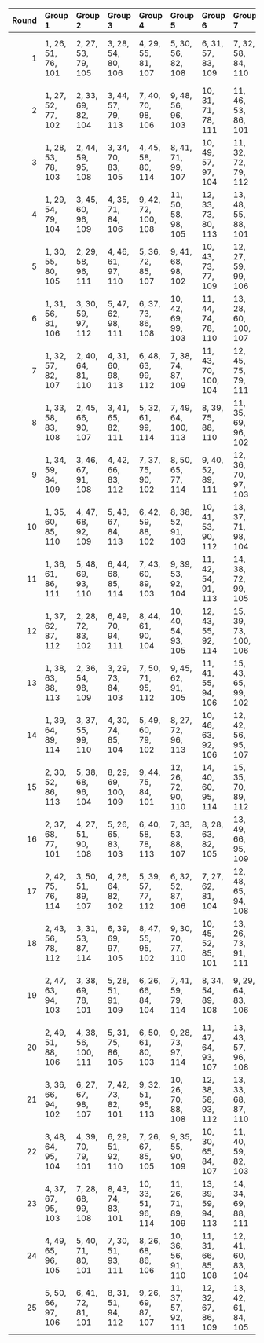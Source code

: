 |   Round | Group 1            | Group 2             | Group 3             | Group 4             | Group 5             | Group 6              | Group 7              | Group 8              | Group 9             | Group 10             | Group 11            | Group 12             | Group 13             | Group 14             | Group 15       | Group 16       | Group 17       | Group 18        | Group 19       | Group 20        | Group 21       | Group 22       | Group 23        | Group 24       | Group 25       |
|--------:|:-------------------|:--------------------|:--------------------|:--------------------|:--------------------|:---------------------|:---------------------|:---------------------|:--------------------|:---------------------|:--------------------|:---------------------|:---------------------|:---------------------|:---------------|:---------------|:---------------|:----------------|:---------------|:----------------|:---------------|:---------------|:----------------|:---------------|:---------------|
|       1 | 1, 26, 51, 76, 101 | 2, 27, 53, 79, 105  | 3, 28, 54, 80, 106  | 4, 29, 55, 81, 107  | 5, 30, 56, 82, 108  | 6, 31, 57, 83, 109   | 7, 32, 58, 84, 110   | 8, 33, 59, 85, 111   | 9, 34, 60, 86, 112  | 10, 35, 61, 87, 113  | 11, 36, 62, 88, 114 | 23, 48, 74, 100, 102 | 24, 49, 75, 77, 103  | 25, 50, 52, 78, 104  | 12, 37, 63, 89 | 13, 38, 64, 90 | 14, 39, 65, 91 | 15, 40, 66, 92  | 16, 41, 67, 93 | 17, 42, 68, 94  | 18, 43, 69, 95 | 19, 44, 70, 96 | 20, 45, 71, 97  | 21, 46, 72, 98 | 22, 47, 73, 99 |
|       2 | 1, 27, 52, 77, 102 | 2, 33, 69, 82, 104  | 3, 44, 57, 79, 113  | 7, 40, 70, 98, 106  | 9, 48, 56, 96, 103  | 10, 31, 71, 78, 111  | 11, 46, 53, 86, 101  | 14, 26, 74, 92, 112  | 17, 37, 72, 91, 114 | 18, 47, 66, 89, 110  | 19, 41, 64, 85, 109 | 21, 35, 59, 100, 105 | 23, 50, 55, 93, 108  | 25, 43, 58, 94, 107  | 4, 32, 54, 88  | 5, 29, 63, 90  | 6, 38, 65, 95  | 8, 45, 73, 81   | 12, 28, 61, 76 | 13, 36, 51, 99  | 15, 49, 67, 87 | 16, 42, 62, 97 | 20, 39, 60, 84  | 22, 34, 75, 80 | 24, 30, 68, 83 |
|       3 | 1, 28, 53, 78, 103 | 2, 44, 59, 95, 108  | 3, 34, 70, 83, 105  | 4, 45, 58, 80, 114  | 8, 41, 71, 99, 107  | 10, 49, 57, 97, 104  | 11, 32, 72, 79, 112  | 12, 47, 54, 87, 101  | 15, 26, 75, 93, 113 | 19, 48, 67, 90, 111  | 20, 42, 65, 86, 110 | 21, 40, 61, 85, 102  | 22, 36, 60, 77, 106  | 24, 27, 56, 94, 109  | 5, 33, 55, 89  | 6, 30, 64, 91  | 7, 39, 66, 96  | 9, 46, 74, 82   | 13, 29, 62, 76 | 14, 37, 51, 100 | 16, 50, 68, 88 | 17, 43, 63, 98 | 18, 38, 73, 92  | 23, 35, 52, 81 | 25, 31, 69, 84 |
|       4 | 1, 29, 54, 79, 104 | 3, 45, 60, 96, 109  | 4, 35, 71, 84, 106  | 9, 42, 72, 100, 108 | 11, 50, 58, 98, 105 | 12, 33, 73, 80, 113  | 13, 48, 55, 88, 101  | 14, 30, 63, 76, 102  | 16, 26, 52, 94, 114 | 20, 49, 68, 91, 112  | 21, 43, 66, 87, 111 | 22, 41, 62, 86, 103  | 23, 37, 61, 78, 107  | 25, 28, 57, 95, 110  | 2, 32, 70, 85  | 5, 46, 59, 81  | 6, 34, 56, 90  | 7, 31, 65, 92   | 8, 40, 67, 97  | 10, 47, 75, 83  | 15, 38, 51, 77 | 17, 27, 69, 89 | 18, 44, 64, 99  | 19, 39, 74, 93 | 24, 36, 53, 82 |
|       5 | 1, 30, 55, 80, 105 | 2, 29, 58, 96, 111  | 4, 46, 61, 97, 110  | 5, 36, 72, 85, 107  | 9, 41, 68, 98, 102  | 10, 43, 73, 77, 109  | 12, 27, 59, 99, 106  | 13, 34, 74, 81, 114  | 14, 49, 56, 89, 101 | 15, 31, 64, 76, 103  | 21, 50, 69, 92, 113 | 22, 44, 67, 88, 112  | 23, 42, 63, 87, 104  | 24, 38, 62, 79, 108  | 3, 33, 71, 86  | 6, 47, 60, 82  | 7, 35, 57, 91  | 8, 32, 66, 93   | 11, 48, 52, 84 | 16, 39, 51, 78  | 17, 26, 53, 95 | 18, 28, 70, 90 | 19, 45, 65, 100 | 20, 40, 75, 94 | 25, 37, 54, 83 |
|       6 | 1, 31, 56, 81, 106 | 3, 30, 59, 97, 112  | 5, 47, 62, 98, 111  | 6, 37, 73, 86, 108  | 10, 42, 69, 99, 103 | 11, 44, 74, 78, 110  | 13, 28, 60, 100, 107 | 15, 50, 57, 90, 101  | 16, 32, 65, 76, 104 | 19, 29, 71, 91, 102  | 22, 27, 70, 93, 114 | 23, 45, 68, 89, 113  | 24, 43, 64, 88, 105  | 25, 39, 63, 80, 109  | 2, 38, 55, 84  | 4, 34, 72, 87  | 7, 48, 61, 83  | 8, 36, 58, 92   | 9, 33, 67, 94  | 12, 49, 53, 85  | 14, 35, 75, 82 | 17, 40, 51, 79 | 18, 26, 54, 96  | 20, 46, 66, 77 | 21, 41, 52, 95 |
|       7 | 1, 32, 57, 82, 107 | 2, 40, 64, 81, 110  | 4, 31, 60, 98, 113  | 6, 48, 63, 99, 112  | 7, 38, 74, 87, 109  | 11, 43, 70, 100, 104 | 12, 45, 75, 79, 111  | 13, 50, 54, 86, 102  | 14, 29, 61, 77, 108 | 16, 27, 58, 91, 101  | 17, 33, 66, 76, 105 | 20, 30, 72, 92, 103  | 24, 46, 69, 90, 114  | 25, 44, 65, 89, 106  | 3, 39, 56, 85  | 5, 35, 73, 88  | 8, 49, 62, 84  | 9, 37, 59, 93   | 10, 34, 68, 95 | 15, 36, 52, 83  | 18, 41, 51, 80 | 19, 26, 55, 97 | 21, 47, 67, 78  | 22, 42, 53, 96 | 23, 28, 71, 94 |
|       8 | 1, 33, 58, 83, 108 | 2, 45, 66, 90, 107  | 3, 41, 65, 82, 111  | 5, 32, 61, 99, 114  | 7, 49, 64, 100, 113 | 8, 39, 75, 88, 110   | 11, 35, 69, 96, 102  | 12, 44, 71, 77, 105  | 13, 46, 52, 80, 112 | 14, 27, 55, 87, 103  | 15, 30, 62, 78, 109 | 17, 28, 59, 92, 101  | 18, 34, 67, 76, 106  | 21, 31, 73, 93, 104  | 4, 40, 57, 86  | 6, 36, 74, 89  | 9, 50, 63, 85  | 10, 38, 60, 94  | 16, 37, 53, 84 | 19, 42, 51, 81  | 20, 26, 56, 98 | 22, 48, 68, 79 | 23, 43, 54, 97  | 24, 29, 72, 95 | 25, 47, 70, 91 |
|       9 | 1, 34, 59, 84, 109 | 3, 46, 67, 91, 108  | 4, 42, 66, 83, 112  | 7, 37, 75, 90, 102  | 8, 50, 65, 77, 114  | 9, 40, 52, 89, 111   | 12, 36, 70, 97, 103  | 13, 45, 72, 78, 106  | 14, 47, 53, 81, 113 | 15, 28, 56, 88, 104  | 16, 31, 63, 79, 110 | 18, 29, 60, 93, 101  | 19, 35, 68, 76, 107  | 22, 32, 74, 94, 105  | 2, 48, 71, 92  | 5, 41, 58, 87  | 6, 33, 62, 100 | 10, 27, 64, 86  | 11, 39, 61, 95 | 17, 38, 54, 85  | 20, 43, 51, 82 | 21, 26, 57, 99 | 23, 49, 69, 80  | 24, 44, 55, 98 | 25, 30, 73, 96 |
|      10 | 1, 35, 60, 85, 110 | 4, 47, 68, 92, 109  | 5, 43, 67, 84, 113  | 6, 42, 59, 88, 102  | 8, 38, 52, 91, 103  | 10, 41, 53, 90, 112  | 13, 37, 71, 98, 104  | 14, 46, 73, 79, 107  | 15, 48, 54, 82, 114 | 16, 29, 57, 89, 105  | 17, 32, 64, 80, 111 | 19, 30, 61, 94, 101  | 20, 36, 69, 76, 108  | 23, 33, 75, 95, 106  | 2, 31, 74, 97  | 3, 49, 72, 93  | 7, 34, 63, 77  | 9, 27, 66, 78   | 11, 28, 65, 87 | 12, 40, 62, 96  | 18, 39, 55, 86 | 21, 44, 51, 83 | 22, 26, 58, 100 | 24, 50, 70, 81 | 25, 45, 56, 99 |
|      11 | 1, 36, 61, 86, 111 | 5, 48, 69, 93, 110  | 6, 44, 68, 85, 114  | 7, 43, 60, 89, 103  | 9, 39, 53, 92, 104  | 11, 42, 54, 91, 113  | 14, 38, 72, 99, 105  | 15, 47, 74, 80, 108  | 17, 30, 58, 90, 106 | 18, 33, 65, 81, 112  | 20, 31, 62, 95, 101 | 21, 37, 70, 76, 109  | 22, 45, 51, 84, 102  | 24, 34, 52, 96, 107  | 2, 46, 57, 100 | 3, 32, 75, 98  | 4, 50, 73, 94  | 8, 35, 64, 78   | 10, 28, 67, 79 | 12, 29, 66, 88  | 13, 41, 63, 97 | 16, 49, 55, 83 | 19, 40, 56, 87  | 23, 26, 59, 77 | 25, 27, 71, 82 |
|      12 | 1, 37, 62, 87, 112 | 2, 28, 72, 83, 102  | 6, 49, 70, 94, 111  | 8, 44, 61, 90, 104  | 10, 40, 54, 93, 105 | 12, 43, 55, 92, 114  | 15, 39, 73, 100, 106 | 16, 48, 75, 81, 109  | 18, 31, 59, 91, 107 | 19, 34, 66, 82, 113  | 21, 32, 63, 96, 101 | 22, 38, 71, 76, 110  | 23, 46, 51, 85, 103  | 25, 35, 53, 97, 108  | 3, 47, 58, 77  | 4, 33, 52, 99  | 5, 27, 74, 95  | 7, 45, 69, 86   | 9, 36, 65, 79  | 11, 29, 68, 80  | 13, 30, 67, 89 | 14, 42, 64, 98 | 17, 50, 56, 84  | 20, 41, 57, 88 | 24, 26, 60, 78 |
|      13 | 1, 38, 63, 88, 113 | 2, 36, 54, 98, 109  | 3, 29, 73, 84, 103  | 7, 50, 71, 95, 112  | 9, 45, 62, 91, 105  | 11, 41, 55, 94, 106  | 15, 43, 65, 99, 102  | 16, 40, 74, 77, 107  | 17, 49, 52, 82, 110 | 19, 32, 60, 92, 108  | 20, 35, 67, 83, 114 | 22, 33, 64, 97, 101  | 23, 39, 72, 76, 111  | 24, 47, 51, 86, 104  | 4, 48, 59, 78  | 5, 34, 53, 100 | 6, 28, 75, 96  | 8, 46, 70, 87   | 10, 37, 66, 80 | 12, 30, 69, 81  | 13, 44, 56, 93 | 14, 31, 68, 90 | 18, 27, 57, 85  | 21, 42, 58, 89 | 25, 26, 61, 79 |
|      14 | 1, 39, 64, 89, 114 | 3, 37, 55, 99, 110  | 4, 30, 74, 85, 104  | 5, 49, 60, 79, 102  | 8, 27, 72, 96, 113  | 10, 46, 63, 92, 106  | 12, 42, 56, 95, 107  | 16, 44, 66, 100, 103 | 17, 41, 75, 78, 108 | 18, 50, 53, 83, 111  | 20, 33, 61, 93, 109 | 23, 34, 65, 98, 101  | 24, 40, 73, 76, 112  | 25, 48, 51, 87, 105  | 2, 26, 62, 80  | 6, 35, 54, 77  | 7, 29, 52, 97  | 9, 47, 71, 88   | 11, 38, 67, 81 | 13, 31, 70, 82  | 14, 45, 57, 94 | 15, 32, 69, 91 | 19, 28, 58, 86  | 21, 36, 68, 84 | 22, 43, 59, 90 |
|      15 | 2, 30, 52, 86, 113 | 5, 38, 68, 96, 104  | 8, 29, 69, 100, 109 | 9, 44, 75, 84, 101  | 12, 26, 72, 90, 110 | 14, 40, 60, 95, 114  | 15, 35, 70, 89, 112  | 16, 45, 64, 87, 108  | 17, 39, 62, 83, 107 | 19, 33, 57, 98, 103  | 21, 48, 53, 91, 106 | 23, 41, 56, 92, 105  | 24, 31, 67, 80, 102  | 25, 42, 55, 77, 111  | 1, 49, 74, 99  | 3, 27, 61, 88  | 4, 36, 63, 93  | 6, 43, 71, 79   | 7, 46, 54, 94  | 10, 50, 59, 76  | 11, 34, 51, 97 | 13, 47, 65, 85 | 18, 37, 58, 82  | 20, 32, 73, 78 | 22, 28, 66, 81 |
|      16 | 2, 37, 68, 77, 101 | 4, 27, 51, 90, 108  | 5, 26, 65, 83, 103  | 6, 40, 58, 78, 113  | 7, 33, 53, 88, 107  | 8, 28, 63, 82, 105   | 13, 49, 66, 95, 109  | 15, 45, 59, 98, 110  | 18, 35, 72, 94, 104 | 19, 47, 69, 79, 106  | 20, 44, 54, 81, 111 | 21, 29, 56, 86, 114  | 23, 36, 64, 96, 112  | 25, 46, 62, 93, 102  | 1, 42, 67, 92  | 3, 43, 52, 76  | 9, 38, 57, 80  | 10, 32, 55, 100 | 11, 30, 75, 99 | 12, 50, 74, 91  | 14, 41, 70, 84 | 16, 34, 73, 85 | 17, 48, 60, 97  | 22, 31, 61, 89 | 24, 39, 71, 87 |
|      17 | 2, 42, 75, 76, 114 | 3, 50, 51, 89, 107  | 4, 26, 64, 82, 102  | 5, 39, 57, 77, 112  | 6, 32, 52, 87, 106  | 7, 27, 62, 81, 104   | 12, 48, 65, 94, 108  | 14, 44, 58, 97, 109  | 17, 34, 71, 93, 103 | 18, 46, 68, 78, 105  | 19, 43, 53, 80, 110 | 20, 28, 55, 85, 113  | 22, 35, 63, 95, 111  | 25, 36, 67, 100, 101 | 1, 41, 66, 91  | 8, 37, 56, 79  | 9, 31, 54, 99  | 10, 29, 74, 98  | 11, 49, 73, 90 | 13, 40, 69, 83  | 15, 33, 72, 84 | 16, 47, 59, 96 | 21, 30, 60, 88  | 23, 38, 70, 86 | 24, 45, 61, 92 |
|      18 | 2, 43, 56, 78, 112 | 3, 31, 53, 87, 114  | 6, 39, 69, 97, 105  | 8, 47, 55, 95, 102  | 9, 30, 70, 77, 110  | 10, 45, 52, 85, 101  | 13, 26, 73, 91, 111  | 16, 36, 71, 90, 113  | 17, 46, 65, 88, 109 | 18, 40, 63, 84, 108  | 20, 34, 58, 99, 104 | 22, 49, 54, 92, 107  | 24, 42, 57, 93, 106  | 25, 32, 68, 81, 103  | 1, 50, 75, 100 | 4, 28, 62, 89  | 5, 37, 64, 94  | 7, 44, 72, 80   | 11, 27, 60, 76 | 12, 35, 51, 98  | 14, 48, 66, 86 | 15, 41, 61, 96 | 19, 38, 59, 83  | 21, 33, 74, 79 | 23, 29, 67, 82 |
|      19 | 2, 47, 63, 94, 103 | 3, 38, 69, 78, 101  | 5, 28, 51, 91, 109  | 6, 26, 66, 84, 104  | 7, 41, 59, 79, 114  | 8, 34, 54, 89, 108   | 9, 29, 64, 83, 106   | 10, 39, 58, 81, 102  | 14, 50, 67, 96, 110 | 16, 46, 60, 99, 111  | 19, 36, 73, 95, 105 | 20, 48, 70, 80, 107  | 21, 45, 55, 82, 112  | 24, 37, 65, 97, 113  | 1, 43, 68, 93  | 4, 44, 53, 76  | 11, 33, 56, 77 | 12, 31, 52, 100 | 13, 27, 75, 92 | 15, 42, 71, 85  | 17, 35, 74, 86 | 18, 49, 61, 98 | 22, 30, 57, 87  | 23, 32, 62, 90 | 25, 40, 72, 88 |
|      20 | 2, 49, 51, 88, 106 | 4, 38, 56, 100, 111 | 5, 31, 75, 86, 105  | 6, 50, 61, 80, 103  | 9, 28, 73, 97, 114  | 11, 47, 64, 93, 107  | 13, 43, 57, 96, 108  | 16, 33, 70, 92, 102  | 17, 45, 67, 77, 104 | 18, 42, 52, 79, 109  | 19, 27, 54, 84, 112 | 21, 34, 62, 94, 110  | 24, 35, 66, 99, 101  | 25, 41, 74, 76, 113  | 1, 40, 65, 90  | 3, 26, 63, 81  | 7, 36, 55, 78  | 8, 30, 53, 98   | 10, 48, 72, 89 | 12, 39, 68, 82  | 14, 32, 71, 83 | 15, 46, 58, 95 | 20, 29, 59, 87  | 22, 37, 69, 85 | 23, 44, 60, 91 |
|      21 | 3, 36, 66, 94, 102 | 6, 27, 67, 98, 107  | 7, 42, 73, 82, 101  | 9, 32, 51, 95, 113  | 10, 26, 70, 88, 108 | 12, 38, 58, 93, 112  | 13, 33, 68, 87, 110  | 14, 43, 62, 85, 106  | 15, 37, 60, 81, 105 | 18, 30, 71, 100, 114 | 19, 46, 75, 89, 104 | 21, 39, 54, 90, 103  | 23, 40, 53, 99, 109  | 24, 28, 74, 84, 111  | 1, 47, 72, 97  | 2, 34, 61, 91  | 4, 41, 69, 77  | 5, 44, 52, 92   | 8, 48, 57, 76  | 11, 45, 63, 83  | 16, 35, 56, 80 | 17, 31, 55, 96 | 20, 50, 64, 79  | 22, 29, 65, 78 | 25, 49, 59, 86 |
|      22 | 3, 48, 64, 95, 104 | 4, 39, 70, 79, 101  | 6, 29, 51, 92, 110  | 7, 26, 67, 85, 105  | 9, 35, 55, 90, 109  | 10, 30, 65, 84, 107  | 11, 40, 59, 82, 103  | 12, 34, 57, 78, 102  | 15, 27, 68, 97, 111 | 17, 47, 61, 100, 112 | 20, 37, 74, 96, 106 | 21, 49, 71, 81, 108  | 22, 46, 56, 83, 113  | 25, 38, 66, 98, 114  | 1, 44, 69, 94  | 2, 41, 73, 89  | 5, 45, 54, 76  | 8, 42, 60, 80   | 13, 32, 53, 77 | 14, 28, 52, 93  | 16, 43, 72, 86 | 18, 36, 75, 87 | 19, 50, 62, 99  | 23, 31, 58, 88 | 24, 33, 63, 91 |
|      23 | 4, 37, 67, 95, 103 | 7, 28, 68, 99, 108  | 8, 43, 74, 83, 101  | 10, 33, 51, 96, 114 | 11, 26, 71, 89, 109 | 13, 39, 59, 94, 113  | 14, 34, 69, 88, 111  | 15, 44, 63, 86, 107  | 16, 38, 61, 82, 106 | 18, 32, 56, 97, 102  | 20, 47, 52, 90, 105 | 22, 40, 55, 91, 104  | 24, 41, 54, 100, 110 | 25, 29, 75, 85, 112  | 1, 48, 73, 98  | 2, 50, 60, 87  | 3, 35, 62, 92  | 5, 42, 70, 78   | 6, 45, 53, 93  | 9, 49, 58, 76   | 12, 46, 64, 84 | 17, 36, 57, 81 | 19, 31, 72, 77  | 21, 27, 65, 80 | 23, 30, 66, 79 |
|      24 | 4, 49, 65, 96, 105 | 5, 40, 71, 80, 101  | 7, 30, 51, 93, 111  | 8, 26, 68, 86, 106  | 10, 36, 56, 91, 110 | 11, 31, 66, 85, 108  | 12, 41, 60, 83, 104  | 13, 35, 58, 79, 103  | 16, 28, 69, 98, 112 | 17, 44, 73, 87, 102  | 18, 48, 62, 77, 113 | 21, 38, 75, 97, 107  | 22, 50, 72, 82, 109  | 23, 47, 57, 84, 114  | 1, 45, 70, 95  | 2, 39, 67, 99  | 3, 42, 74, 90  | 6, 46, 55, 76   | 9, 43, 61, 81  | 14, 33, 54, 78  | 15, 29, 53, 94 | 19, 37, 52, 88 | 20, 27, 63, 100 | 24, 32, 59, 89 | 25, 34, 64, 92 |
|      25 | 5, 50, 66, 97, 106 | 6, 41, 72, 81, 101  | 8, 31, 51, 94, 112  | 9, 26, 69, 87, 107  | 11, 37, 57, 92, 111 | 12, 32, 67, 86, 109  | 13, 42, 61, 84, 105  | 14, 36, 59, 80, 104  | 17, 29, 70, 99, 113 | 18, 45, 74, 88, 103  | 19, 49, 63, 78, 114 | 20, 38, 53, 89, 102  | 22, 39, 52, 98, 108  | 23, 27, 73, 83, 110  | 1, 46, 71, 96  | 2, 35, 65, 93  | 3, 40, 68, 100 | 4, 43, 75, 91   | 7, 47, 56, 76  | 10, 44, 62, 82  | 15, 34, 55, 79 | 16, 30, 54, 95 | 21, 28, 64, 77  | 24, 48, 58, 85 | 25, 33, 60, 90 |